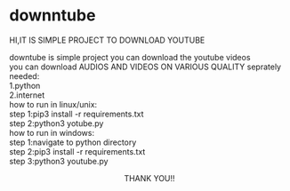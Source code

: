 # downntube
HI,IT IS SIMPLE PROJECT  TO DOWNLOAD YOUTUBE  

downtube is simple project you can download the youtube videos<br>
you can download AUDIOS AND VIDEOS ON VARIOUS QUALITY seprately<br>
needed:<br>
 1.python<br>
 2.internet<br>
 how to run in linux/unix:<br>
    step 1:pip3 install -r requirements.txt<br>
    step 2:python3 yotube.py<br>
 how to run in windows:<br>
    step 1:navigate to python directory<br>
    step 2:pip3 install -r requirements.txt<br>
    step 3:python3 youtube.py<br>
     <center>THANK YOU!!</center>

